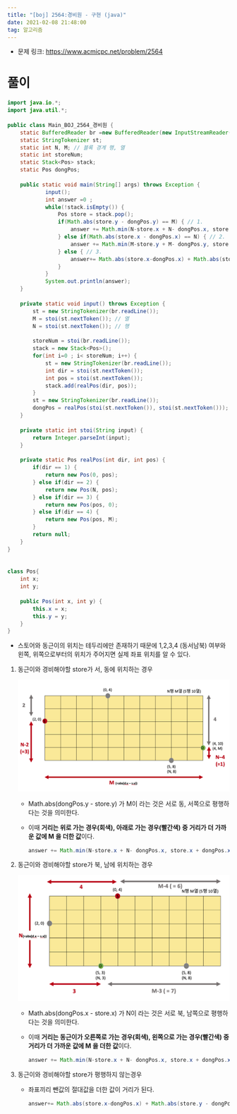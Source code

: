 ```yaml
---
title: "[boj] 2564:경비원 - 구현 (java)"
date: 2021-02-08 21:48:00
tag: 알고리즘
---
```


* 문제 링크: https://www.acmicpc.net/problem/2564

# 풀이

```java
import java.io.*;
import java.util.*;

public class Main_BOJ_2564_경비원 {
	static BufferedReader br =new BufferedReader(new InputStreamReader(System.in));
	static StringTokenizer st;
	static int N, M; // 블록 경계 행, 열
	static int storeNum;
	static Stack<Pos> stack;
	static Pos dongPos;
	
	public static void main(String[] args) throws Exception {
			input();
			int answer =0 ;
			while(!stack.isEmpty()) {
				Pos store = stack.pop();
				if(Math.abs(store.y - dongPos.y) == M) { // 1.
					answer += Math.min(N-store.x + N- dongPos.x, store.x + dongPos.x) + M;
				} else if(Math.abs(store.x - dongPos.x) == N) { // 2.
					answer += Math.min(M-store.y + M- dongPos.y, store.y + dongPos.y) + N;
				} else { // 3.
					answer+= Math.abs(store.x-dongPos.x) + Math.abs(store.y - dongPos.y);						
				}
			}
			System.out.println(answer);
	}

	private static void input() throws Exception {
		st = new StringTokenizer(br.readLine());
		M = stoi(st.nextToken()); // 열
		N = stoi(st.nextToken()); // 행
		
		storeNum = stoi(br.readLine());
		stack = new Stack<Pos>();
		for(int i=0 ; i< storeNum; i++) {
			st = new StringTokenizer(br.readLine());
			int dir = stoi(st.nextToken());
			int pos = stoi(st.nextToken());
			stack.add(realPos(dir, pos));
		}
		st = new StringTokenizer(br.readLine());
		dongPos = realPos(stoi(st.nextToken()), stoi(st.nextToken()));
	}
	
	private static int stoi(String input) {
		return Integer.parseInt(input);
	}
	
	private static Pos realPos(int dir, int pos) {
		if(dir == 1) { 
			return new Pos(0, pos);
		} else if(dir == 2) {
			return new Pos(N, pos);
		} else if(dir == 3) {
			return new Pos(pos, 0);
		} else if(dir == 4) {
			return new Pos(pos, M);
		}
		return null;
	}
}


class Pos{
	int x;
	int y;
	
	public Pos(int x, int y) {
		this.x = x;
		this.y = y;
	}
}
```

* 스토어와 동근이의 위치는 테두리에만 존재하기 때문에 1,2,3,4 (동서남북) 여부와 왼쪽, 위쪽으로부터의 위치가 주어지면 실제 좌표 위치를 알 수 있다. 

1. 동근이와 경비해야할 store가 서, 동에 위치하는 경우

   <img src="../image/image-20210208224433936.png" alt="image-20210208224433936" style="zoom:67%;" />

   * Math.abs(dongPos.y - store.y) 가 M이 라는 것은 서로 동, 서쪽으로 평행하다는 것을 의미한다. 

   * 이때 **거리는 위로 가는 경우(회색), 아래로 가는 경우(빨간색) 중 거리가 더 가까운 값에 M 을 더한 값**이다.

     ```java
     answer += Math.min(N-store.x + N- dongPos.x, store.x + dongPos.x) + M;
     ```

2. 동근이와 경비해야할 store가 북, 남에 위치하는 경우

   <img src="../image/image-20210208224412843.png" alt="image-20210208224412843" style="zoom:67%;" />

   * Math.abs(dongPos.x - store.x) 가 N이 라는 것은 서로 북, 남쪽으로 평행하다는 것을 의미한다. 

   * 이때 **거리는 동근이가 오른쪽로 가는 경우(회색), 왼쪽으로 가는 경우(빨간색) 중 거리가 더 가까운 값에 M 을 더한 값**이다.

     ```java
     answer += Math.min(N-store.x + N- dongPos.x, store.x + dongPos.x) + M;
     ```

3. 동근이와 경비해야할 store가 평행하지 않는경우

   * 좌표끼리 뺀값의 절대값을 더한 값이 거리가 된다.

     ```java
     answer+= Math.abs(store.x-dongPos.x) + Math.abs(store.y - dongPos.y);
     ```

     